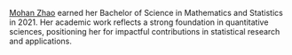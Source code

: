 [Mohan Zhao](https://www.linkedin.com/in/mohan-zhao-479a2b191/) earned her Bachelor of Science in Mathematics and Statistics in 2021. Her academic work reflects a strong foundation in quantitative sciences, positioning her for impactful contributions in statistical research and applications.